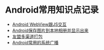 # Android常用知识点记录
* [Android WebView跟JS交互]
* [Android保存图片到本地相册并显示出来]
* [友盟多渠道打包]
* [Android常用的系统广播]










[Android WebView跟JS交互]:https://github.com/SibreiaDante/SiberiaDanteLib/blob/master/siberiadante/src/main/note/note_details_4/webview_js.md
[Android保存图片到本地相册并显示出来]:https://github.com/SibreiaDante/SiberiaDanteLib/blob/master/siberiadante/src/main/note/note_details_4/save_image_and_show.md
[友盟多渠道打包]:https://github.com/SibreiaDante/SiberiaDanteLib/blob/master/siberiadante/src/main/note/note_details_4/umeng_build.md
[Android常用的系统广播]:https://github.com/SibreiaDante/SiberiaDanteLib/blob/master/siberiadante/src/main/note/note_details_4/broadcast_intent.md